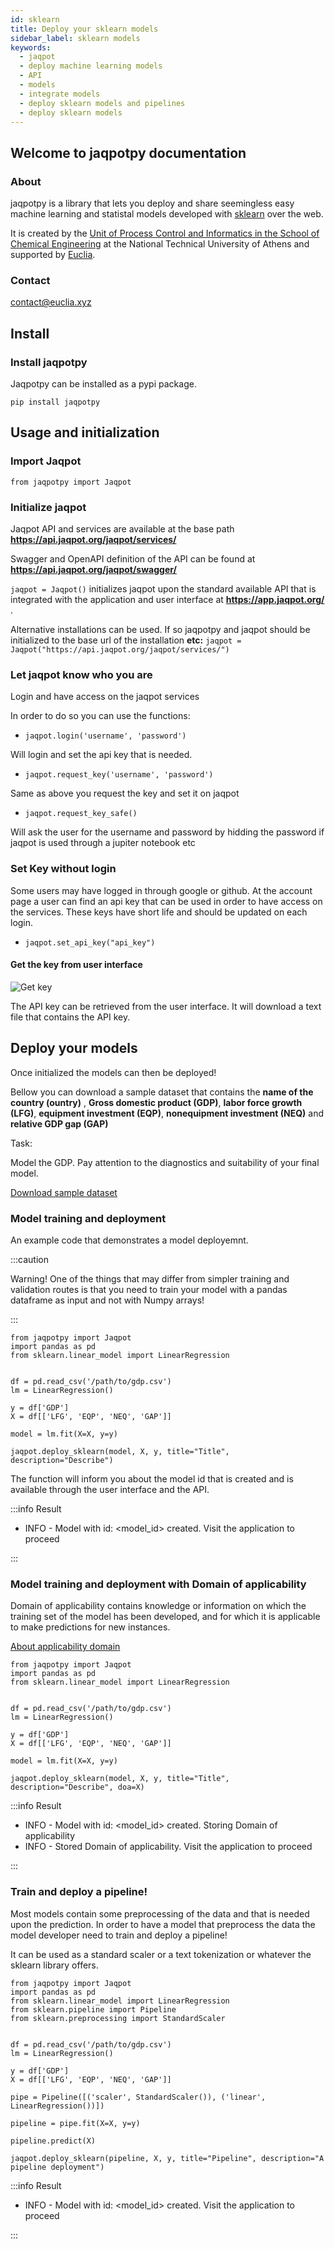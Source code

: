 ```yaml
---
id: sklearn
title: Deploy your sklearn models
sidebar_label: sklearn models
keywords:
  - jaqpot
  - deploy machine learning models
  - API
  - models
  - integrate models
  - deploy sklearn models and pipelines
  - deploy sklearn models
---
```


<!-- This is a link to [another document.](doc3.md) This is a link to an [external page.](http://www.example.com/) -->

## Welcome to jaqpotpy documentation

### About

jaqpotpy is a library that lets you deploy and share seemingless easy machine learning and statistal models developed with [sklearn](https://scikit-learn.org/stable/) over the web.


It is created by the [Unit of Process Control and Informatics in the School of Chemical Engineering](https://www.chemeng.ntua.gr/labs/control_lab/) at the National Technical University of Athens and supported by [Euclia](https://www.euclia.xyz).

### Contact

contact@euclia.xyz

## Install

### Install jaqpotpy

Jaqpotpy can be installed as a pypi package.

`pip install jaqpotpy` 


## Usage and initialization

### Import Jaqpot

`from jaqpotpy import Jaqpot`


### Initialize jaqpot


Jaqpot API and services are available at the base path **https://api.jaqpot.org/jaqpot/services/** 

Swagger and OpenAPI definition of the API can be found at **https://api.jaqpot.org/jaqpot/swagger/** 

`jaqpot = Jaqpot()`  initializes jaqpot upon the standard available API that 
is integrated with the application and user interface at **https://app.jaqpot.org/** .

Alternative installations can be used. If so jaqpotpy and jaqpot should be initialized to the base url of the installation 
 **etc:** `jaqpot = Jaqpot("https://api.jaqpot.org/jaqpot/services/")`

 ### Let jaqpot know who you are

Login and have access on the jaqpot services

In order to do so you can use the functions:

* `jaqpot.login('username', 'password')`

Will login and set the api key that is needed.

* `jaqpot.request_key('username', 'password')`

Same as above you request the key and set it on jaqpot

* `jaqpot.request_key_safe()`

Will ask the user for the username and password by hidding the password if 
jaqpot is used through a jupiter notebook etc

### Set Key without login

Some users may have logged in through google or github. At the account page 
a user can find an api key that can be used in order to have access on the services.
These keys have short life and should be updated on each login.

* `jaqpot.set_api_key("api_key")`

#### Get the key from user interface

![Get key](./assets/getkey.png)

The API key can be retrieved from the user interface. It will download a text file that contains the API key.

<!-- <img
  src={require('./assets/getkey.png').default}
  alt="Get key"
/> -->


## Deploy your models

Once initialized the models can then be deployed!


Bellow you can download a sample dataset that contains the **name of the country (ountry)** ,  **Gross domestic product (GDP)**, **labor force growth (LFG)**, 
**equipment investment (EQP)**, **nonequipment investment (NEQ)** and **relative GDP gap (GAP)**


Task:

Model the GDP. Pay attention to the diagnostics and suitability of your final model.


<a target="_blank" href="./assets/gdp-countries.csv" download="gdp.csv">Download sample dataset</a>

### Model training and deployment


An example code that demonstrates a model deployemnt.


:::caution

Warning! One of the things that may differ from simpler training and validation routes is that you need to train your model with a pandas dataframe as input and not with Numpy arrays!

:::

````
from jaqpotpy import Jaqpot
import pandas as pd
from sklearn.linear_model import LinearRegression


df = pd.read_csv('/path/to/gdp.csv')
lm = LinearRegression()

y = df['GDP']
X = df[['LFG', 'EQP', 'NEQ', 'GAP']]

model = lm.fit(X=X, y=y)

jaqpot.deploy_sklearn(model, X, y, title="Title", description="Describe")
````

The function will inform you about the model id that is created and is available through the user interface and the API.


:::info Result


- INFO - Model with id: <model_id> created. Visit the application to proceed

:::



### Model training and deployment with Domain of applicability


Domain of applicability contains knowledge or information on which the training set of the model has been developed, and for which it is applicable to make predictions for new instances.


<a target="_blank" href="https://en.wikipedia.org/wiki/Applicability_domain">About applicability domain</a>




````
from jaqpotpy import Jaqpot
import pandas as pd
from sklearn.linear_model import LinearRegression


df = pd.read_csv('/path/to/gdp.csv')
lm = LinearRegression()

y = df['GDP']
X = df[['LFG', 'EQP', 'NEQ', 'GAP']]

model = lm.fit(X=X, y=y)

jaqpot.deploy_sklearn(model, X, y, title="Title", description="Describe", doa=X)

````



:::info Result


- INFO - Model with id: <model_id> created. Storing Domain of applicability
- INFO - Stored Domain of applicability. Visit the application to proceed

:::




### Train and deploy a pipeline!

Most models contain some preprocessing of the data and that is needed upon the prediction. In order to have a model that preprocess the data the model developer need to train and deploy a pipeline! 

It can be used as a standard scaler or a text tokenization or whatever the sklearn library offers.



````
from jaqpotpy import Jaqpot
import pandas as pd
from sklearn.linear_model import LinearRegression
from sklearn.pipeline import Pipeline
from sklearn.preprocessing import StandardScaler


df = pd.read_csv('/path/to/gdp.csv')
lm = LinearRegression()

y = df['GDP']
X = df[['LFG', 'EQP', 'NEQ', 'GAP']]

pipe = Pipeline([('scaler', StandardScaler()), ('linear', LinearRegression())])

pipeline = pipe.fit(X=X, y=y)

pipeline.predict(X)

jaqpot.deploy_sklearn(pipeline, X, y, title="Pipeline", description="A pipeline deployment")

````


:::info Result

- INFO - Model with id: <model_id> created. Visit the application to proceed

:::

